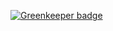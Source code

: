 
[![Greenkeeper badge](https://badges.greenkeeper.io/basarat/video-typescript-modules.svg)](https://greenkeeper.io/)
